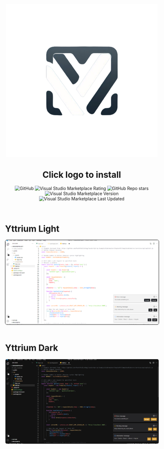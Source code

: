 <div align="center">
    <a href="https://marketplace.visualstudio.com/items?itemName=dkcaliskan.yttrium"><img src="./media/logo.png"></a>
    <h1>
        Click logo to install
    </h1>
    <img alt="GitHub" src="https://img.shields.io/github/license/dkcaliskan/yttrium">
    <img alt="Visual Studio Marketplace Rating" src="https://img.shields.io/visual-studio-marketplace/r/dkcaliskan.yttrium">
    <img alt="GitHub Repo stars" src="https://img.shields.io/github/stars/dkcaliskan/yttrium">
    <img alt="Visual Studio Marketplace Version" src="https://img.shields.io/visual-studio-marketplace/v/dkcaliskan.yttrium">
    <img alt="Visual Studio Marketplace Last Updated" src="https://img.shields.io/visual-studio-marketplace/last-updated/dkcaliskan.yttrium">
</div>

<br />
<br />
<h1>Yttrium Light</h1>
<img style="border: 1px solid black; border-radius: 6px;" src="./media/light.jpg">
<br />
<br />
<h1>Yttrium Dark</h1>
<img style="border: 1px solid white; border-radius: 6px;" src="./media/dark.jpg">
